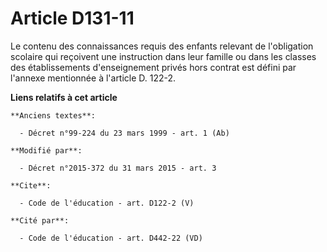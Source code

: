 # Article D131-11

Le contenu des connaissances requis des enfants relevant de l'obligation scolaire qui reçoivent une instruction dans leur
famille ou dans les classes des établissements d'enseignement privés hors contrat est défini par l'annexe mentionnée à
l'article D. 122-2.

**Liens relatifs à cet article**

	**Anciens textes**:

	  - Décret n°99-224 du 23 mars 1999 - art. 1 (Ab)

	**Modifié par**:

	  - Décret n°2015-372 du 31 mars 2015 - art. 3

	**Cite**:

	  - Code de l'éducation - art. D122-2 (V)

	**Cité par**:

	  - Code de l'éducation - art. D442-22 (VD)
